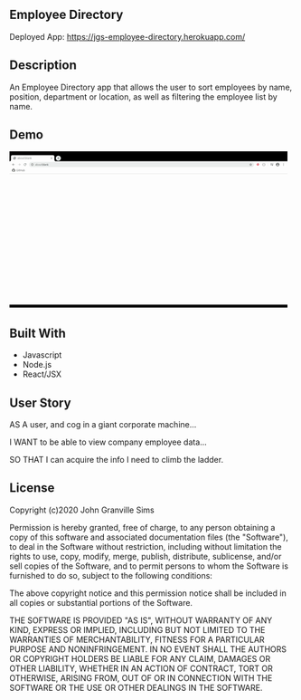 ## Employee Directory

Deployed App:  https://jgs-employee-directory.herokuapp.com/

## Description

An Employee Directory app that allows the user to sort employees by name, position, department or location, as well as filtering the employee list by name.

## Demo

![Employee Directory App](EmployeeDirectoryGif.gif)


## Built With 
- Javascript
- Node.js
- React/JSX 


## User Story

AS A user, and cog in a giant corporate machine...

I WANT to be able to view company employee data...

SO THAT I can acquire the info I need to climb the ladder.


## License

Copyright (c)2020 John Granville Sims

Permission is hereby granted, free of charge, to any person obtaining a copy of this software and associated documentation files (the "Software"), to deal in the Software without restriction, including without limitation the rights to use, copy, modify, merge, publish, distribute, sublicense, and/or sell copies of the Software, and to permit persons to whom the Software is furnished to do so, subject to the following conditions:

The above copyright notice and this permission notice shall be included in all copies or substantial portions of the Software.

THE SOFTWARE IS PROVIDED "AS IS", WITHOUT WARRANTY OF ANY KIND, EXPRESS OR IMPLIED, INCLUDING BUT NOT LIMITED TO THE WARRANTIES OF MERCHANTABILITY, FITNESS FOR A PARTICULAR PURPOSE AND NONINFRINGEMENT. IN NO EVENT SHALL THE AUTHORS OR COPYRIGHT HOLDERS BE LIABLE FOR ANY CLAIM, DAMAGES OR OTHER LIABILITY, WHETHER IN AN ACTION OF CONTRACT, TORT OR OTHERWISE, ARISING FROM, OUT OF OR IN CONNECTION WITH THE SOFTWARE OR THE USE OR OTHER DEALINGS IN THE SOFTWARE.
